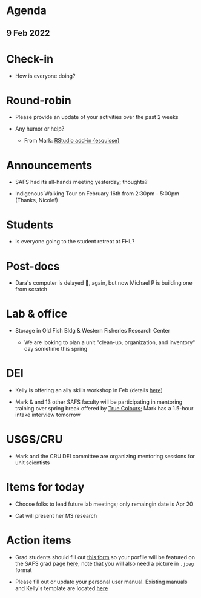 # Agenda

## 9 Feb 2022


# Check-in

* How is everyone doing?


# Round-robin

* Please provide an update of your activities over the past 2 weeks

* Any humor or help?
    * From Mark: [RStudio add-in {esquisse}](https://dreamrs.github.io/esquisse/)


# Announcements

* SAFS had its all-hands meeting yesterday; thoughts?

* Indigenous Walking Tour on February 16th from 2:30pm - 5:00pm (Thanks, Nicole!)


# Students

* Is everyone going to the student retreat at FHL?


# Post-docs

* Dara's computer is delayed 🙁, again, but now Michael P is building one from scratch


# Lab & office

* Storage in Old Fish Bldg & Western Fisheries Research Center

    - We are looking to plan a unit "clean-up, organization, and inventory" day sometime this spring


# DEI

* Kelly is offering an ally skills workshop in Feb (details [here](https://docs.google.com/forms/d/e/1FAIpQLScKcBpirLIGyUfOFfkItlSheh776yyRbrOOx6QTJbvxsZeJjg/viewform))

* Mark & and 13 other SAFS faculty will be participating in mentoring training over spring break offered by [True Colours](https://www.truecolorsintl.com/); Mark has a 1.5-hour intake interview tomorrow
 

# USGS/CRU

* Mark and the CRU DEI committee are organizing mentoring sessions for unit scientists


# Items for today

* Choose folks to lead future lab meetings; only remaingin date is Apr 20

* Cat will present her MS research


# Action items

* Grad students should fill out [this form](https://docs.google.com/forms/d/e/1FAIpQLScNvJ0rXzL48FmJqybD-Ipxqq6Dk7vc9-cFcGZ9bJ1TbmnFIg/viewform) so your porfile will be featured on the SAFS grad page [here](https://fish.uw.edu/students/graduate-program/meet-our-graduate-students/); note that you will also need a picture in `.jpeg` format

* Please fill out or update your personal user manual. Existing manuals and Kelly's template are located [here](https://drive.google.com/drive/folders/1Zj4hHCBoz7lUOGwVx888uz2vQ-gpfBSd)
